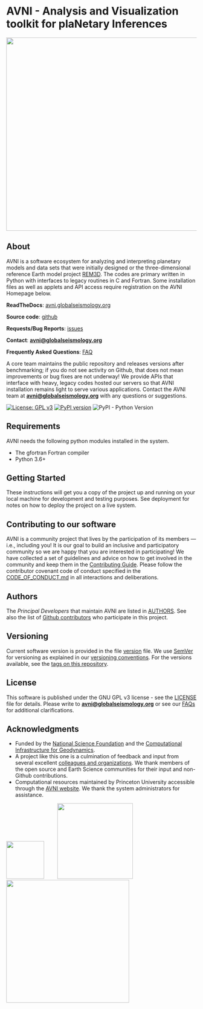 # AVNI - Analysis and Visualization toolkit for plaNetary Inferences

<img src="http://avni.globalseismology.org/stable/_static/logos/logo_avni_color_withname.png" width="512">

## About

AVNI is a software ecosystem for analyzing and interpreting planetary models and data sets that were initially designed or the three-dimensional reference Earth model project [REM3D](http://rem3d.org). The codes are primary written in Python with interfaces to legacy routines in C and Fortran. Some installation files as well as applets and API access require registration on the AVNI Homepage below.

**ReadTheDocs**: [avni.globalseismology.org](http://avni.globalseismology.org)

**Source code**: [github](https://github.com/globalseismology/avni)

**Requests/Bug Reports**: [issues](https://github.com/globalseismology/avni/issues)

**Contact**: **avni@globalseismology.org**

**Frequently Asked Questions**: [FAQ](http://avni.globalseismology.org/stable/overview/faq.html)

A core team maintains the public repository and releases versions after benchmarking; if you do not see activity on Github, that does not mean improvements or bug fixes are not underway! We provide APIs that interface with heavy, legacy codes hosted our servers so that AVNI installation remains light to serve various applications. Contact the AVNI team at **avni@globalseismology.org** with any questions or suggestions.

[![License: GPL v3](https://img.shields.io/badge/License-GPLv3-blue.svg)](https://www.gnu.org/licenses/gpl-3.0) [![PyPI version](https://badge.fury.io/py/avni.svg)](https://badge.fury.io/py/avni) ![PyPI - Python Version](https://img.shields.io/pypi/pyversions/avni.svg?style=popout)

## Requirements

AVNI needs the following python modules installed in the system.
* The gfortran Fortran compiler
* Python 3.6+

## Getting Started

These instructions will get you a copy of the project up and running on your local machine for development and testing purposes. See deployment for notes on how to deploy the project on a live system.


## Contributing to our software

AVNI is a community project that lives by the participation of its
members — i.e., including you! It is our goal to build an inclusive and
participatory community so we are happy that you are interested in
participating! We have collected a set of guidelines and advice on how to get
involved in the community and keep them in the
[Contributing Guide](http://avni.globalseismology.org/stable/overview/contributing.html).
Please follow the contributor covenant code of conduct specified in the [CODE_OF_CONDUCT.md](CODE_OF_CONDUCT.md) in all interactions and deliberations.

## Authors

The *Principal Developers* that maintain AVNI are listed in [AUTHORS](AUTHORS). See also the list of [Github contributors](https://github.com/globalseismology/avni/contributors) who participate in this project.

## Versioning

Current software version is provided in the file [version](avni/version.py) file. We use [SemVer](http://semver.org/) for versioning as explained in our [versioning conventions](http://avni.globalseismology.org/stable/overview/versioning_conventions.html). For the versions available, see the [tags on this repository](https://github.com/globalseismology/avni/tags).

## License

This software is published under the GNU GPL v3 license - see the [LICENSE](LICENSE) file for details. Please write to **avni@globalseismology.org** or see our [FAQs](http://avni.globalseismology.org/stable/overview/faq.html) for additional clarifications.

## Acknowledgments

* Funded by the [National Science Foundation](http://nsf.gov) and the [Computational Infrastructure for Geodynamics](http://geodynamics.org).
* A project like this one is a culmination of feedback and input from several excellent [colleagues and organizations](https://globalseismology.princeton.edu/about/people). We thank members of the open source and Earth Science communities for their input and non-Github contributions.
* Computational resources maintained by Princeton University accessible through the [AVNI website](http://avni.globalseismology.org). We thank the system administrators for assistance.

<img src="http://avni.globalseismology.org/stable/_static/logos/NSF.png" width="100"> &nbsp; &nbsp; &nbsp; &nbsp; <img src="http://avni.globalseismology.org/stable/_static/logos/CIG_logo.png" width="200"> &nbsp; &nbsp; &nbsp; &nbsp; <img src="http://avni.globalseismology.org/stable/_static/logos/PU-standard.png" width="325">
